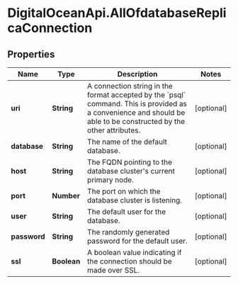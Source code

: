 # DigitalOceanApi.AllOfdatabaseReplicaConnection

## Properties
Name | Type | Description | Notes
------------ | ------------- | ------------- | -------------
**uri** | **String** | A connection string in the format accepted by the &#x60;psql&#x60; command. This is provided as a convenience and should be able to be constructed by the other attributes. | [optional] 
**database** | **String** | The name of the default database. | [optional] 
**host** | **String** | The FQDN pointing to the database cluster&#x27;s current primary node. | [optional] 
**port** | **Number** | The port on which the database cluster is listening. | [optional] 
**user** | **String** | The default user for the database. | [optional] 
**password** | **String** | The randomly generated password for the default user. | [optional] 
**ssl** | **Boolean** | A boolean value indicating if the connection should be made over SSL. | [optional] 
